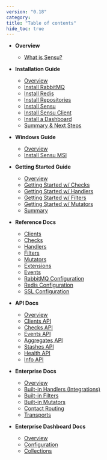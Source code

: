 ```yaml
---
version: "0.18"
category:
title: "Table of contents"
hide_toc: true
---
```


* **Overview**
  * [What is Sensu?](overview)

* **Installation Guide**
  * [Overview](installation-overview)
  * [Install RabbitMQ](install-rabbitmq)
  * [Install Redis](install-redis)
  * [Install Repositories](install-repositories)
  * [Install Sensu](install-sensu)
  * [Install Sensu Client](install-sensu-client)
  * [Install a Dashboard](install-a-dashboard)
  * [Summary & Next Steps](installation-summary)

* **Windows Guide**
  * [Overview](windows-overview)
  * [Install Sensu MSI](windows-msi-install)

* **Getting Started Guide**
  * [Overview](getting-started)
  * [Getting Started w/ Checks](getting-started-with-checks)
  * [Getting Started w/ Handlers](getting-started-with-handlers)
  * [Getting Started w/ Filters](getting-started-with-filters)
  * [Getting Started w/ Mutators](getting-started-with-mutators)
  * [Summary](getting-started-summary)

* **Reference Docs**
  * [Clients](clients)
  * [Checks](checks)
  * [Handlers](handlers)
  * [Filters](filters)
  * [Mutators](mutators)
  * [Extensions](extensions)
  * [Events](events)
  * [RabbitMQ Configuration](rabbitmq)
  * [Redis Configuration](redis)
  * [SSL Configuration](ssl)

* **API Docs**
  * [Overview](api-overview)
  * [Clients API](api-clients)
  * [Checks API](api-checks)
  * [Events API](api-events)
  * [Aggregates API](api-aggregates)
  * [Stashes API](api-stashes)
  * [Health API](api-health)
  * [Info API](api-info)

* **Enterprise Docs**
  * [Overview](enterprise-overview)
  * [Built-in Handlers (Integrations)](enterprise-built-in-handlers)
  * [Built-in Filters](enterprise-built-in-filters)
  * [Built-in Mutators](enterprise-built-in-mutators)
  * [Contact Routing](enterprise-contact-routing)
  * [Transports](enterprise-transports)

* **Enterprise Dashboard Docs**
  * [Overview](enterprise-dashboard-overview)
  * [Configuration](enterprise-dashboard-configuration)
  * [Collections](enterprise-dashboard-collections)
